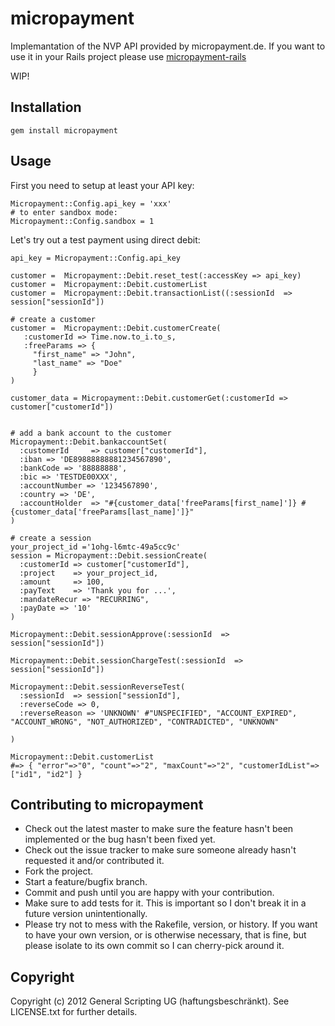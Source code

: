 # micropayment

Implemantation of the NVP API provided by micropayment.de.
If you want to use it in your Rails project please use [micropayment-rails](https://github.com/GeneralScripting/micropayment-rails)


WIP!

## Installation

    gem install micropayment

## Usage

First you need to setup at least your API key:

    Micropayment::Config.api_key = 'xxx'
    # to enter sandbox mode:
    Micropayment::Config.sandbox = 1

Let's try out a test payment using direct debit:

```
api_key = Micropayment::Config.api_key

customer =  Micropayment::Debit.reset_test(:accessKey => api_key)
customer =  Micropayment::Debit.customerList
customer =  Micropayment::Debit.transactionList((:sessionId  => session["sessionId"])

# create a customer
customer =  Micropayment::Debit.customerCreate(
   :customerId => Time.now.to_i.to_s, 
   :freeParams => {
     "first_name" => "John", 
     "last_name" => "Doe"
     }
)

customer_data = Micropayment::Debit.customerGet(:customerId => customer["customerId"])


# add a bank account to the customer
Micropayment::Debit.bankaccountSet(
  :customerId     => customer["customerId"],
  :iban => 'DE89888888881234567890', 
  :bankCode => '88888888',
  :bic => 'TESTDE00XXX',
  :accountNumber => '1234567890',
  :country => 'DE',
  :accountHolder  => "#{customer_data['freeParams[first_name]']} #{customer_data['freeParams[last_name]']}"
)

# create a session
your_project_id ='1ohg-l6mtc-49a5cc9c' 
session = Micropayment::Debit.sessionCreate(
  :customerId => customer["customerId"],
  :project    => your_project_id,
  :amount     => 100,
  :payText    => 'Thank you for ...',
  :mandateRecur => "RECURRING",
  :payDate => '10'
)

Micropayment::Debit.sessionApprove(:sessionId  => session["sessionId"])

Micropayment::Debit.sessionChargeTest(:sessionId  => session["sessionId"])

Micropayment::Debit.sessionReverseTest(
  :sessionId  => session["sessionId"],
  :reverseCode => 0,
  :reverseReason => 'UNKNOWN' #"UNSPECIFIED", "ACCOUNT_EXPIRED", "ACCOUNT_WRONG", "NOT_AUTHORIZED", "CONTRADICTED", "UNKNOWN"

)
```

```
Micropayment::Debit.customerList
#=> { "error"=>"0", "count"=>"2", "maxCount"=>"2", "customerIdList"=>["id1", "id2"] }
```


## Contributing to micropayment
 
* Check out the latest master to make sure the feature hasn't been implemented or the bug hasn't been fixed yet.
* Check out the issue tracker to make sure someone already hasn't requested it and/or contributed it.
* Fork the project.
* Start a feature/bugfix branch.
* Commit and push until you are happy with your contribution.
* Make sure to add tests for it. This is important so I don't break it in a future version unintentionally.
* Please try not to mess with the Rakefile, version, or history. If you want to have your own version, or is otherwise necessary, that is fine, but please isolate to its own commit so I can cherry-pick around it.

## Copyright

Copyright (c) 2012 General Scripting UG (haftungsbeschränkt). See LICENSE.txt for further details.

